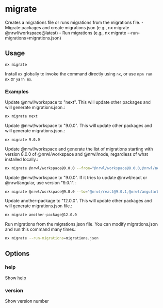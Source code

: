 # migrate

Creates a migrations file or runs migrations from the migrations file. - Migrate packages and create migrations.json (e.g., nx migrate @nrwl/workspace@latest) - Run migrations (e.g., nx migrate --run-migrations=migrations.json)

## Usage

```bash
nx migrate
```

Install `nx` globally to invoke the command directly using `nx`, or use `npm run nx` or `yarn nx`.

### Examples

Update @nrwl/workspace to "next". This will update other packages and will generate migrations.json.:

```bash
nx migrate next
```

Update @nrwl/workspace to "9.0.0". This will update other packages and will generate migrations.json.:

```bash
nx migrate 9.0.0
```

Update @nrwl/workspace and generate the list of migrations starting with version 8.0.0 of @nrwl/workspace and @nrwl/node, regardless of what installed locally.:

```bash
nx migrate @nrwl/workspace@9.0.0 --from="@nrwl/workspace@8.0.0,@nrwl/node@8.0.0"
```

Update @nrwl/workspace to "9.0.0". If it tries to update @nrwl/react or @nrwl/angular, use version "9.0.1".:

```bash
nx migrate @nrwl/workspace@9.0.0 --to="@nrwl/react@9.0.1,@nrwl/angular@9.0.1"
```

Update another-package to "12.0.0". This will update other packages and will generate migrations.json file.:

```bash
nx migrate another-package@12.0.0
```

Run migrations from the migrations.json file. You can modify migrations.json and run this command many times.:

```bash
nx migrate --run-migrations=migrations.json
```

## Options

### help

Show help

### version

Show version number
